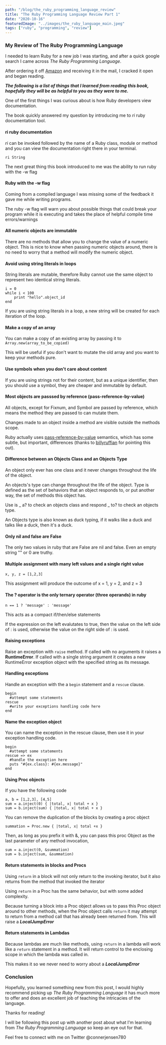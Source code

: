 ```yaml
---
path: "/blog/the_ruby_programming_language_review"
title: "The Ruby Programming Language Review Part 1"
date: "2020-10-16"
featuredImage: "../images/the_ruby_language_main.jpeg"
tags: ["ruby", "programming", "review"]
---
```


### My Review of The Ruby Programming Language

I needed to learn Ruby for a new job I was starting, and after a quick google search I came across _The Ruby Programming Language_.

After ordering it off <a class="text-blue-500 no-underline- hover:underline" href="https://www.amazon.com/Ruby-Programming-Language-Everything-Need/dp/0596516177/ref=sr_1_3?dchild=1&keywords=the+ruby+programming+language&qid=1602857932&sr=8-3">Amazon</a> and receiving it in the mail, I cracked it open and began reading.

**_The following is a list of things that I learned from reading this book, hopefully they will be as helpful to you as they were to me._**

One of the first things I was curious about is how Ruby developers view documentation.

The book quickly answered my question by introducing me to _ri_ ruby documentation tool.

#### ri ruby documentation

_ri_ can be invoked followed by the name of a Ruby class, module or method and you can view the documentation right there in your terminal.

    ri String

The next great thing this book introduced to me was the ability to run ruby with the -w flag

#### Ruby with the -w flag

Coming from a compiled language I was missing some of the feedback it gave me while writing programs.

The ruby -w flag will warn you about possible things that could break your program while it is executing and takes the place of helpful compile time errors/warnings

#### All numeric objects are immutable

There are no methods that allow you to change the value of a numeric object. This is nice to know when passing numeric objects around, there is no need to worry that a method will modify the numeric object.

#### Avoid using string literals in loops

String literals are mutable, therefore Ruby cannot use the same object to represent two identical string literals.

    i = 0
    while i < 100
        print "hello".object_id
    end

If you are using string literals in a loop, a new string will be created for each iteration of the loop.

#### Make a copy of an array

You can make a copy of an existing array by passing it to `Array.new(array_to_be_copied)`

This will be useful if you don't want to mutate the old array and you want to keep your methods pure.

#### Use symbols when you don't care about content

If you are using strings not for their content, but as a unique identifier, then you should use a symbol, they are cheaper and immutable by default.

#### Most objects are passsed by reference (pass-reference-by-value)

All objects, except for Fixnum, and Symbol are passed by reference, which means the method they are passed to can mutate them.

Changes made to an object inside a method are visible outside the methods scope.

Ruby actually uses <a class="text-blue-500 no-underline- hover:underline" href="https://robertheaton.com/2014/07/22/is-ruby-pass-by-reference-or-pass-by-value/">pass-reference-by-value</a> semantics, which has some subtle, but important, differences (thanks to <a class="text-blue-500 no-underline- hover:underline" href="https://news.ycombinator.com/user?id=billyruffian">billyruffian</a> for pointing this out).

#### Difference between an Objects **Class** and an Objects **Type**

An object only ever has one class and it never changes throughout the life of the object.

An objects's type can change throughout the life of the object. Type is defined as the set of behaviors that an object responds to, or put another way, the set of methods this object has.

Use is \_ a? to check an objects class and respond \_ to? to check an objects type.

An Objects type is also known as duck typing, if it walks like a duck and talks like a duck, then it's a duck.

#### Only nil and false are False

The only two values in ruby that are False are nil and false. Even an empty string "" or 0 are truthy.

#### Multiple assignment with many left values and a single right value

    x, y, z = [1,2,3]

This assignment will produce the outcome of x = 1, y = 2, and z = 3

#### The ? operator is the only ternary operator (three operands) in ruby

    n == 1 ? 'message' : 'message'

This acts as a compact if/then/else statements

If the expression on the left evalutates to true, then the value on the left side of : is used, otherwise the value on the right side of : is used.

#### Raising exceptions

Raise an exception with `raise` method. If called with no arguments it raises a **RuntimeError**. If called with a single string argument it creates a new RuntimeError exception object with the specified string as its message.

#### Handling exceptions

Handle an exception with the a `begin` statement and a `rescue` clause.

    begin
      #attempt some statements
    rescue
      #write your exceptions handling code here
    end

#### Name the exception object

You can name the exception in the rescue clause, then use it in your exception handling code.

    begin
      #attempt some statements
    rescue => ex
      #handle the exception here
      puts "#{ex.class}: #{ex.message}"
    end

#### Using Proc objects

If you have the following code

    a, b = [1,2,3], [4,5]
    sum = a.inject(0) { |total, x| total + x }
    sum = b.inject(sum) { |total, x| total + x }

You can remove the duplication of the blocks by creating a proc object

    summation = Proc.new { |total, x| total +x }

Then, as long as you prefix it with &, you can pass this proc Object as the last parameter of any method invocation,

    sum = a.inject(0, &summation)
    sum = b.inject(sum, &summation)

#### Return statements in blocks and Procs

Using `return` in a block will not only return to the invoking iterator, but it also returns from the method that invoked the iterator

Using `return` in a Proc has the same behavior, but with some added complexity.

Because turning a block into a Proc object allows us to pass this Proc object around to other methods, when the Proc object calls `return` it may attempt to return from a method call that has already been returned from. This will raise a **_LocalJumpError_**

#### Return statements in Lambdas

Because lambdas are much like methods, using `return` in a lambda will work like a `return` statement in a method. It will return control to the enclosing scope in which the lambda was called in.

This makes it so we never need to worry about a **_LocalJumpError_**

### Conclusion

Hopefully, you learned something new from this post, I would highly recommend picking up _The Ruby Programming Language_ it has much more to offer and does an excellent job of teaching the intricacies of the language.

Thanks for reading!

I will be following this post up with another post about what I'm learning from _The Ruby Programming Language_ so keep an eye out for that.

Feel free to connect with me on Twitter @connerjensen780
